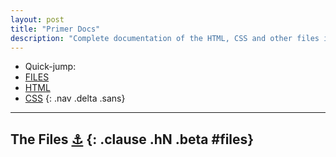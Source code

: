 ```yaml
---
layout: post
title: "Primer Docs"
description: "Complete documentation of the HTML, CSS and other files in the Web-Craft Primer Template. Last updated Sunday, April 15th 2012 for Primer v1.0."
---
```


- Quick-jump: 
- [FILES](#files)
- [HTML](#html)
- [CSS](#css)
{: .nav .delta .sans}

<hr>

## The Files [⚓](#files) {: .clause .hN .beta #files}

